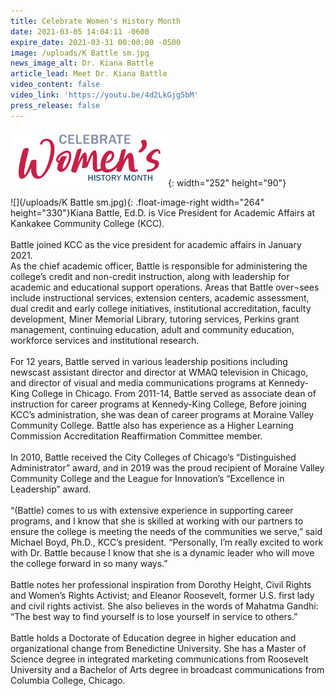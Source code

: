 ```yaml
---
title: Celebrate Women's History Month
date: 2021-03-05 14:04:11 -0600
expire_date: 2021-03-31 00:00:00 -0500
image: /uploads/K Battle sm.jpg
news_image_alt: Dr. Kiana Battle
article_lead: Meet Dr. Kiana Battle
video_content: false
video_link: 'https://youtu.be/4d2LkGjg5bM'
press_release: false
---
```

![](/uploads/celebrate-womens-history-month-heading.jpg){: width="252" height="90"}

![](/uploads/K Battle sm.jpg){: .float-image-right width="264" height="330"}Kiana Battle, Ed.D. is Vice President for Academic Affairs at Kankakee Community College (KCC).&nbsp;<br><br>Battle joined KCC as the vice president for academic affairs in January 2021.&nbsp;<br>As the chief academic officer, Battle is responsible for administering the college’s credit and non-credit instruction, along with leadership for academic and educational support operations. Areas that Battle over&not;sees include instructional services, extension centers, academic assessment, dual credit and early college initiatives, institutional accreditation, faculty development, Miner Memorial Library, tutoring services, Perkins grant management, continuing education, adult and community education, workforce services and institutional research.&nbsp;<br><br>For 12 years, Battle served in various leadership positions including newscast assistant director and director at WMAQ television in Chicago, and director of visual and media communications programs at Kennedy-King College in Chicago. From 2011-14, Battle served as associate dean of instruction for career programs at Kennedy-King College, Before joining KCC’s administration, she was dean of career programs at Moraine Valley Community College. Battle also has experience as a Higher Learning Commission Accreditation Reaffirmation Committee member.&nbsp;<br><br>In 2010, Battle received the City Colleges of Chicago’s “Distinguished Administrator” award, and in 2019 was the proud recipient of Moraine Valley Community College and the League for Innovation’s “Excellence in Leadership” award.&nbsp;<br><br>“(Battle) comes to us with extensive experience in supporting career programs, and I know that she is skilled at working with our partners to ensure the college is meeting the needs of the communities we serve,” said Michael Boyd, Ph.D., KCC’s president. “Personally, I’m really excited to work with Dr. Battle because I know that she is a dynamic leader who will move the college forward in so many ways.”&nbsp;<br><br>Battle notes her professional inspiration from Dorothy Height, Civil Rights and Women’s Rights Activist; and Eleanor Roosevelt, former U.S. first lady and civil rights activist. She also believes in the words of Mahatma Gandhi: “The best way to find yourself is to lose yourself in service to others.”&nbsp;<br><br>Battle holds a Doctorate of Education degree in higher education and organizational change from Benedictine University. She has a Master of Science degree in integrated marketing communications from Roosevelt University and a Bachelor of Arts degree in broadcast communications from Columbia College, Chicago.

